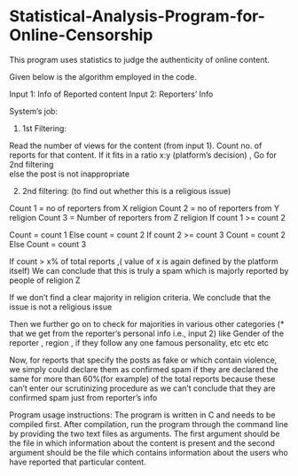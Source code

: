# Statistical-Analysis-Program-for-Online-Censorship
This program uses statistics to judge the authenticity of online content.

Given below is the algorithm employed in the code.

Input 1: Info of Reported content
Input 2: Reporters’ Info 

System’s job: 
1)	 1st Filtering: 
	
Read the number of views for the content (from input 1).
Count no. of reports for that content.
If it fits in a ratio x:y (platform’s decision) , Go for 2nd filtering                
 else the post is not inappropriate

2)	2nd filtering: (to find out whether this is a religious issue)

Count 1 = no of reporters from X religion
Count 2 = no of reporters from Y religion
Count 3 = Number of reporters from Z religion
If count 1 >= count 2

Count = count 1
Else count  = count 2
If count 2 >= count 3
Count = count 2 
Else 
Count = count 3

If count > x% of total reports ,( value of x is again defined by the platform itself)
 We can conclude that this is truly a spam which is majorly reported by people of religion Z

If we don’t find a clear majority in religion criteria.
We conclude that the issue is not a religious issue

Then we further go on to check for majorities in various other categories (* that we get from the reporter’s personal info i.e., input 2) like Gender of the reporter , region , if they follow any one famous  personality, etc etc etc

Now, for reports that specify the posts as fake or which contain violence, we simply could declare them as confirmed spam if they are declared the same for more than 60%(for example) of the total reports because these can’t enter our scrutinizing procedure as we can’t conclude that they are confirmed spam just from reporter’s info 


Program usage instructions:
The program is written in C and needs to be compiled first.
After compilation, run the program through the command line by providing the two text files as arguments.
The first argument should be the file in which information about the content  is present and the second argument should be the file which contains information about the users who have reported that particular content.
